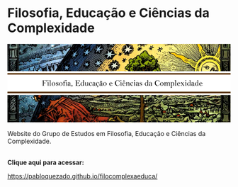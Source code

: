 # Filosofia, Educação e Ciências da Complexidade

<p align="left">
<img src="/assets/imagemgrupo.png" width= "650px">
</p>

Website do Grupo de Estudos em Filosofia, Educação e Ciências da Complexidade.<br><br>

<b>Clique aqui para acessar:</b>

https://pabloquezado.github.io/filocomplexaeduca/
